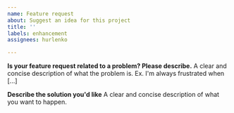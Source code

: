 ```yaml
---
name: Feature request
about: Suggest an idea for this project
title: ''
labels: enhancement
assignees: hurlenko

---
```


**Is your feature request related to a problem? Please describe.**
A clear and concise description of what the problem is. Ex. I'm always frustrated when [...]

**Describe the solution you'd like**
A clear and concise description of what you want to happen.
